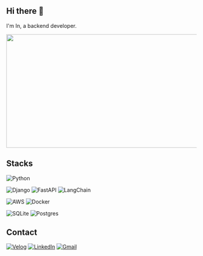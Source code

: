 ## Hi there 👋

I'm In, a backend developer.

<a href="https://www.gitanimals.org/en_US?utm_medium=image&utm_source=iiiiin&utm_content=farm">
<img
  src="https://render.gitanimals.org/farms/iiiiin"
  width="600"
  height="300"
/>
</a>

## Stacks

![Python](https://img.shields.io/badge/Python-3670A0?style=plastic&logo=python&logoColor=ffdd54)

![Django](https://img.shields.io/badge/Django-%23092E20.svg?style=plastic&logo=django&logoColor=white)
![FastAPI](https://img.shields.io/badge/FastAPI-005571?style=plastic&logo=fastapi)
![LangChain](https://img.shields.io/badge/LangChain-1C3C3C?style=plastic&logo=langchain&logoColor=white)

![AWS](https://img.shields.io/badge/AWS-232F3E?style=plastic&logo=amazonwebservices&logoColor=white)
![Docker](https://img.shields.io/badge/Docker-%230db7ed.svg?style=plastic&logo=docker&logoColor=white)

![SQLite](https://img.shields.io/badge/SQLite-%2307405e.svg?style=plastic&logo=sqlite&logoColor=white)
![Postgres](https://img.shields.io/badge/PostgreSQL-%23316192.svg?style=plastic&logo=postgresql&logoColor=white)

## Contact
[![Velog](https://img.shields.io/badge/Velog-20C997?style=plastic&logo=velog&logoColor=white)](https://velog.io/@iiiiin)
[![LinkedIn](https://img.shields.io/badge/Linkedin-%230077B5.svg?style=plastic&logo=linkedin&logoColor=white)](https://www.linkedin.com/in/in-kwon-16258b203/)
[![Gmail](https://img.shields.io/badge/Gmail-D14836?style=plastic&logo=gmail&logoColor=white)](mailto:in24041210@gmail.com)

